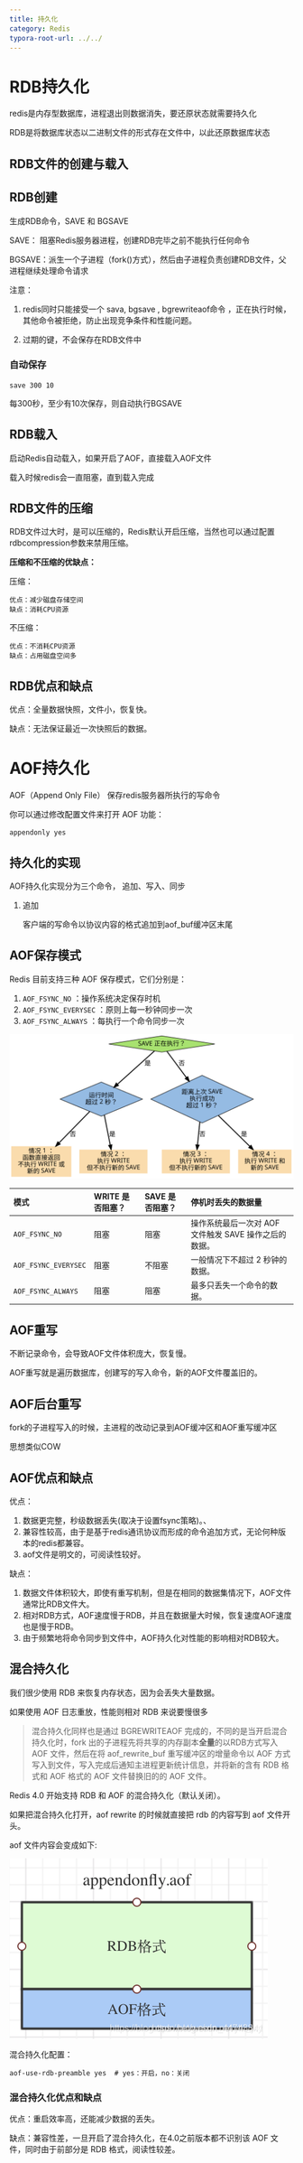 ```yaml
---
title: 持久化
category: Redis
typora-root-url: ../../
---
```


 # RDB持久化

redis是内存型数据库，进程退出则数据消失，要还原状态就需要持久化

RDB是将数据库状态以二进制文件的形式存在文件中，以此还原数据库状态



## RDB文件的创建与载入

## RDB创建

生成RDB命令，SAVE 和 BGSAVE

SAVE： 阻塞Redis服务器进程，创建RDB完毕之前不能执行任何命令

BGSAVE：派生一个子进程（fork()方式），然后由子进程负责创建RDB文件，父进程继续处理命令请求



注意：

1. redis同时只能接受一个 sava, bgsave , bgrewriteaof命令 ，正在执行时候，其他命令被拒绝，防止出现竞争条件和性能问题。

2. 过期的键，不会保存在RDB文件中



### 自动保存

```
save 300 10
```

每300秒，至少有10次保存，则自动执行BGSAVE



## RDB载入

启动Redis自动载入，如果开启了AOF，直接载入AOF文件

载入时候redis会一直阻塞，直到载入完成



## RDB文件的压缩

RDB文件过大时，是可以压缩的，Redis默认开启压缩，当然也可以通过配置rdbcompression参数来禁用压缩。

**压缩和不压缩的优缺点：**

压缩：

```
优点：减少磁盘存储空间
缺点：消耗CPU资源
```

不压缩：

```
优点：不消耗CPU资源
缺点：占用磁盘空间多
```



## RDB优点和缺点

优点：全量数据快照，文件小，恢复快。

缺点：无法保证最近一次快照后的数据。



# AOF持久化

AOF（Append Only File） 保存redis服务器所执行的写命令

你可以通过修改配置文件来打开 AOF 功能：

```shell
appendonly yes
```



## 持久化的实现

AOF持久化实现分为三个命令， 追加、写入、同步

1. 追加

   客户端的写命令以协议内容的格式追加到aof_buf缓冲区末尾



## AOF保存模式

Redis 目前支持三种 AOF 保存模式，它们分别是：

1. `AOF_FSYNC_NO` ：操作系统决定保存时机
2. `AOF_FSYNC_EVERYSEC` ：原则上每一秒钟同步一次
3. `AOF_FSYNC_ALWAYS` ：每执行一个命令同步一次

![digraph flush {](/assets/img/graphviz-1b226a6d0f09ed1b61a30d899372834634b96504.svg)

| 模式                 | WRITE 是否阻塞？ | SAVE 是否阻塞？ | 停机时丢失的数据量                                    |
| :------------------- | :--------------- | :-------------- | :---------------------------------------------------- |
| `AOF_FSYNC_NO`       | 阻塞             | 阻塞            | 操作系统最后一次对 AOF 文件触发 SAVE 操作之后的数据。 |
| `AOF_FSYNC_EVERYSEC` | 阻塞             | 不阻塞          | 一般情况下不超过 2 秒钟的数据。                       |
| `AOF_FSYNC_ALWAYS`   | 阻塞             | 阻塞            | 最多只丢失一个命令的数据。                            |



## AOF重写

不断记录命令，会导致AOF文件体积庞大，恢复慢。

AOF重写就是遍历数据库，创建写的写入命令，新的AOF文件覆盖旧的。

## AOF后台重写

fork的子进程写入的时候，主进程的改动记录到AOF缓冲区和AOF重写缓冲区

思想类似COW



## AOF优点和缺点

优点：

1. 数据更完整，秒级数据丢失(取决于设置fsync策略)。、
2. 兼容性较高，由于是基于redis通讯协议而形成的命令追加方式，无论何种版本的redis都兼容。
3. aof文件是明文的，可阅读性较好。

缺点：

1. 数据文件体积较大，即使有重写机制，但是在相同的数据集情况下，AOF文件通常比RDB文件大。
2. 相对RDB方式，AOF速度慢于RDB，并且在数据量大时候，恢复速度AOF速度也是慢于RDB。
3. 由于频繁地将命令同步到文件中，AOF持久化对性能的影响相对RDB较大。



## 混合持久化

我们很少使用 RDB 来恢复内存状态，因为会丢失大量数据。

如果使用 AOF 日志重放，性能则相对 RDB 来说要慢很多



>混合持久化同样也是通过 BGREWRITEAOF  完成的，不同的是当开启混合持久化时，fork 出的子进程先将共享的内存副本**全量**的以RDB方式写入 AOF 文件，然后在将 aof_rewrite_buf 重写缓冲区的增量命令以 AOF 方式写入到文件，写入完成后通知主进程更新统计信息，并将新的含有 RDB 格式和 AOF 格式的 AOF 文件替换旧的的 AOF 文件。



Redis 4.0 开始支持 RDB 和 AOF 的混合持久化（默认关闭）。

如果把混合持久化打开，aof rewrite 的时候就直接把 rdb 的内容写到 aof 文件开头。

aof 文件内容会变成如下:

![img](/assets/img/20200810172132537.png)

混合持久化配置：

```shell
aof-use-rdb-preamble yes  # yes：开启，no：关闭
```



### 混合持久化优点和缺点

优点：重启效率高，还能减少数据的丢失。

缺点：兼容性差，一旦开启了混合持久化，在4.0之前版本都不识别该 AOF 文件，同时由于前部分是 RDB 格式，阅读性较差。